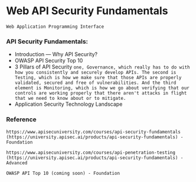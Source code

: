 # Web API Security Fundamentals
```
Web Application Programming Interface
```
### API Security Fundamentals:
* Introduction — Why API Security?
* OWASP API Security Top 10
* 3 Pillars of API Security
`one, Governance, which really has to do with how you consistently and securely develop APIs.
The second is Testing, which is how we make sure that those APIs are properly validated, secured and free of vulnerabilities. And the third element is Monitoring,
which is how we go about verifying that our controls are working properly that there aren't attacks in flight that we need to know about or to mitigate.`
* Application Security Technology Landscape
### Reference
```
https://www.apisecuniversity.com/courses/api-security-fundamentals
(https://university.apisec.ai/products/api-security-fundamentals) - Foundation
```
```
https://www.apisecuniversity.com/courses/api-penetration-testing
(https://university.apisec.ai/products/api-security-fundamentals) - Advanced
```
```
OWASP API Top 10 (coming soon) - Foundation
```
